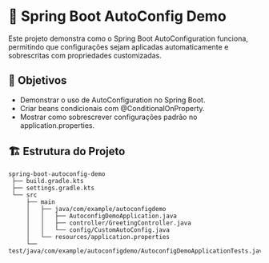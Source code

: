 # 📌 Spring Boot AutoConfig Demo

Este projeto demonstra como o Spring Boot AutoConfiguration funciona, permitindo que configurações sejam aplicadas automaticamente e sobrescritas com propriedades customizadas.

## 🎯 Objetivos

- Demonstrar o uso de AutoConfiguration no Spring Boot.
- Criar beans condicionais com @ConditionalOnProperty.
- Mostrar como sobrescrever configurações padrão no application.properties.

## 🏗️ Estrutura do Projeto

```plaintext
spring-boot-autoconfig-demo
 ├── build.gradle.kts
 ├── settings.gradle.kts
 └── src
     ├── main
     │   ├── java/com/example/autoconfigdemo
     │   │   ├── AutoconfigDemoApplication.java
     │   │   ├── controller/GreetingController.java
     │   │   └── config/CustomAutoConfig.java
     │   └── resources/application.properties
     └── test/java/com/example/autoconfigdemo/AutoconfigDemoApplicationTests.java

```
